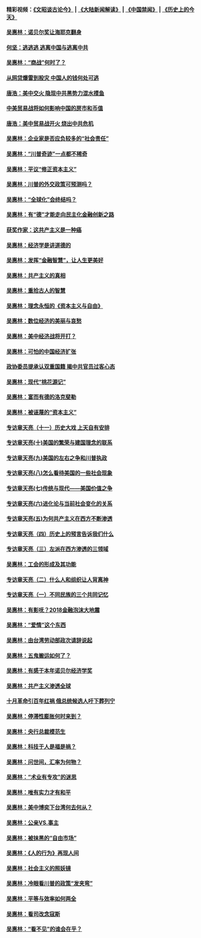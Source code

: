 #### 精彩视频：[《文昭谈古论今》](https://github.com/gfw-breaker/wenzhao/blob/master/README.md?t=01191530) | [《大陆新闻解读》](https://github.com/gfw-breaker/ntdtv-comedy/blob/master/README.md?t=01191530) | [《中国禁闻》](https://github.com/gfw-breaker/ntdtv-news/blob/master/README.md?t=01191530) | [《历史上的今天》](https://github.com/gfw-breaker/today-in-history/blob/master/README.md?t=01191530) 

#### [吴惠林：诺贝尔奖让海耶克翻身](../pages/nsc423/n10890049.md?t=01191530) 

#### [何坚：逃逃逃 逃离中国与逃离中共](../pages/nsc423/n10592891.md?t=01191530) 

#### [吴惠林：“商战”何时了？](../pages/nsc423/n10573558.md?t=01191530) 

#### [从网贷爆雷到股灾 中国人的钱何处可逃](../pages/nsc423/n10572800.md?t=01191530) 

#### [唐浩：美中交火 隐现中共黑势力混水摸鱼](../pages/nsc423/n10544040.md?t=01191530) 

#### [中美贸易战将如何影响中国的房市和币值](../pages/nsc423/n10543697.md?t=01191530) 

#### [唐浩：美中贸易战开火 烧出中共危机](../pages/nsc423/n10540126.md?t=01191530) 

#### [吴惠林：企业家是否应负较多的“社会责任”](../pages/nsc423/n10535022.md?t=01191530) 

#### [吴惠林：“川普奇迹”一点都不稀奇](../pages/nsc423/n10512808.md?t=01191530) 

#### [吴惠林：平议“修正资本主义”](../pages/nsc423/n10495724.md?t=01191530) 

#### [吴惠林：川普的外交政策可预测吗？](../pages/nsc423/n10462387.md?t=01191530) 

#### [吴惠林：“全球化”会终结吗？](../pages/nsc423/n10452838.md?t=01191530) 

#### [吴惠林：有“德”才能走向民主化金融创新之路](../pages/nsc423/n10432292.md?t=01191530) 

#### [获奖作家：这共产主义是一种癌](../pages/nsc423/n10431541.md?t=01191530) 

#### [吴惠林：经济学是讲道德的](../pages/nsc423/n10398014.md?t=01191530) 

#### [吴惠林：发挥“金融智慧”，让人生更美好](../pages/nsc423/n10375019.md?t=01191530) 

#### [吴惠林：共产主义的真相](../pages/nsc423/n10351394.md?t=01191530) 

#### [吴惠林：重拾古人的智慧](../pages/nsc423/n10337691.md?t=01191530) 

#### [吴惠林：理念永恒的《资本主义与自由》](../pages/nsc423/n10316274.md?t=01191530) 

#### [吴惠林：数位经济的美丽与哀愁](../pages/nsc423/n10292946.md?t=01191530) 

#### [吴惠林：美中经济战将开打？](../pages/nsc423/n10258825.md?t=01191530) 

#### [吴惠林：可怕的中国经济扩张](../pages/nsc423/n10219147.md?t=01191530) 

#### [政协委员提承认双重国籍 揭中共官员过客心态](../pages/nsc423/n10208809.md?t=01191530) 

#### [吴惠林：现代“桃花源记”](../pages/nsc423/n10185234.md?t=01191530) 

#### [吴惠林：富而有德的洛克斐勒](../pages/nsc423/n10142264.md?t=01191530) 

#### [吴惠林：被诬蔑的“资本主义”](../pages/nsc423/n10124816.md?t=01191530) 

#### [专访章天亮（十一）历史大戏 上天自有安排](../pages/nsc423/n10094905.md?t=01191530) 

#### [专访章天亮(十)美国的繁荣与建国理念的联系](../pages/nsc423/n10094899.md?t=01191530) 

#### [专访章天亮(九)美国的左右之争和川普执政](../pages/nsc423/n10094889.md?t=01191530) 

#### [专访章天亮(八)怎么看待美国的一些社会现象](../pages/nsc423/n10094857.md?t=01191530) 

#### [专访章天亮(七)传统与现代——美国价值之争](../pages/nsc423/n10093140.md?t=01191530) 

#### [专访章天亮(六)进化论与当前社会变化的关系](../pages/nsc423/n10092036.md?t=01191530) 

#### [专访章天亮(五)为何共产主义在西方不断渗透](../pages/nsc423/n10083620.md?t=01191530) 

#### [专访章天亮（四）历史上的预言告诉我们什么](../pages/nsc423/n10083606.md?t=01191530) 

#### [专访章天亮（三）左派在西方渗透的三领域](../pages/nsc423/n10081115.md?t=01191530) 

#### [吴惠林：工会的形成及其功能](../pages/nsc423/n10080633.md?t=01191530) 

#### [专访章天亮（二）什么人和组织让人背离神](../pages/nsc423/n10076637.md?t=01191530) 

#### [专访章天亮（一）不同民族的三个共同记忆](../pages/nsc423/n10074188.md?t=01191530) 

#### [吴惠林：有影呒？2018金融泡沫大地震](../pages/nsc423/n10040534.md?t=01191530) 

#### [吴惠林：“爱情”这个东西](../pages/nsc423/n10019423.md?t=01191530) 

#### [吴惠林：由台湾劳动部政次请辞说起](../pages/nsc423/n9979679.md?t=01191530) 

#### [吴惠林：五鬼搬运如何了？](../pages/nsc423/n9925338.md?t=01191530) 

#### [吴惠林：有感于本年诺贝尔经济学奖](../pages/nsc423/n9871883.md?t=01191530) 

#### [吴惠林：共产主义渗透全球](../pages/nsc423/n9812748.md?t=01191530) 

#### [十月革命引百年红祸 俄总统候选人吁下葬列宁](../pages/nsc423/n9810182.md?t=01191530) 

#### [吴惠林：停滞性膨胀何时来到？](../pages/nsc423/n9764136.md?t=01191530) 

#### [吴惠林：央行总裁模范生](../pages/nsc423/n9728134.md?t=01191530) 

#### [吴惠林：科技于人是福是祸？](../pages/nsc423/n9672982.md?t=01191530) 

#### [吴惠林：问世间，汇率为何物？](../pages/nsc423/n9621788.md?t=01191530) 

#### [吴惠林：“术业有专攻”的迷思](../pages/nsc423/n9580363.md?t=01191530) 

#### [吴惠林：唯有实力才有和平](../pages/nsc423/n9529599.md?t=01191530) 

#### [吴惠林：美中博奕下台湾何去何从？](../pages/nsc423/n9483598.md?t=01191530) 

#### [吴惠林：公亲VS.事主](../pages/nsc423/n9425637.md?t=01191530) 

#### [吴惠林：被抹黑的“自由市场”](../pages/nsc423/n9351545.md?t=01191530) 

#### [吴惠林：《人的行为》再现人间](../pages/nsc423/n9296339.md?t=01191530) 

#### [吴惠林：社会主义的照妖镜](../pages/nsc423/n9243460.md?t=01191530) 

#### [吴惠林：冷眼看川普的政策“发夹弯”](../pages/nsc423/n9120684.md?t=01191530) 

#### [吴惠林：平等与效率如何两全](../pages/nsc423/n9075430.md?t=01191530) 

#### [吴惠林：看司改念寇斯](../pages/nsc423/n9024915.md?t=01191530) 

#### [吴惠林：“看不见”的谁会在乎？](../pages/nsc423/n8977488.md?t=01191530) 

